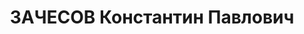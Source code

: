 ---
title: ЗАЧЕСОВ Константин Павлович
description: "Род. в 1892, Ивановская обл., д. Анфимово. \n "
---